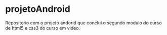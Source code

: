 # projetoAndroid
Repositorio com o projeto andorid que conclui o segundo modulo do curso de html5 e css3 do curso em video.
